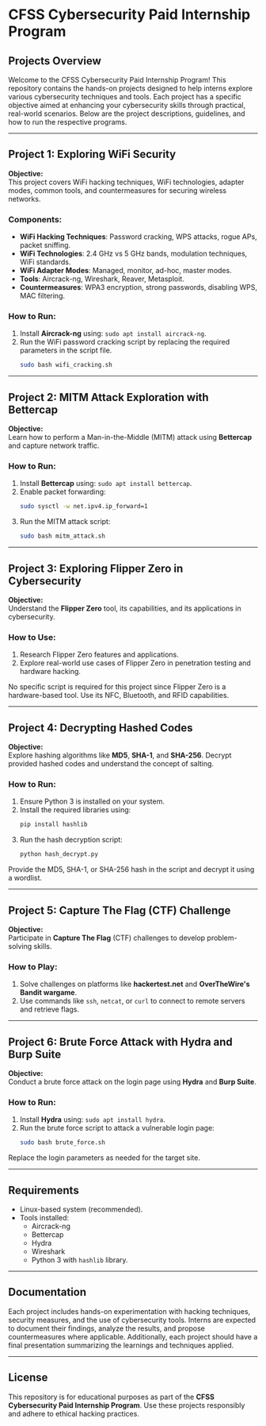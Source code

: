 

# CFSS Cybersecurity Paid Internship Program

## Projects Overview

Welcome to the CFSS Cybersecurity Paid Internship Program! This repository contains the hands-on projects designed to help interns explore various cybersecurity techniques and tools. Each project has a specific objective aimed at enhancing your cybersecurity skills through practical, real-world scenarios. Below are the project descriptions, guidelines, and how to run the respective programs.

---

## Project 1: Exploring WiFi Security

**Objective:**  
This project covers WiFi hacking techniques, WiFi technologies, adapter modes, common tools, and countermeasures for securing wireless networks.

### Components:
- **WiFi Hacking Techniques**: Password cracking, WPS attacks, rogue APs, packet sniffing.
- **WiFi Technologies**: 2.4 GHz vs 5 GHz bands, modulation techniques, WiFi standards.
- **WiFi Adapter Modes**: Managed, monitor, ad-hoc, master modes.
- **Tools**: Aircrack-ng, Wireshark, Reaver, Metasploit.
- **Countermeasures**: WPA3 encryption, strong passwords, disabling WPS, MAC filtering.

### How to Run:
1. Install **Aircrack-ng** using: `sudo apt install aircrack-ng`.
2. Run the WiFi password cracking script by replacing the required parameters in the script file.
   ```bash
   sudo bash wifi_cracking.sh
   ```

---

## Project 2: MITM Attack Exploration with Bettercap

**Objective:**  
Learn how to perform a Man-in-the-Middle (MITM) attack using **Bettercap** and capture network traffic.

### How to Run:
1. Install **Bettercap** using: `sudo apt install bettercap`.
2. Enable packet forwarding:
   ```bash
   sudo sysctl -w net.ipv4.ip_forward=1
   ```
3. Run the MITM attack script:
   ```bash
   sudo bash mitm_attack.sh
   ```

---

## Project 3: Exploring Flipper Zero in Cybersecurity

**Objective:**  
Understand the **Flipper Zero** tool, its capabilities, and its applications in cybersecurity.

### How to Use:
1. Research Flipper Zero features and applications.
2. Explore real-world use cases of Flipper Zero in penetration testing and hardware hacking.

No specific script is required for this project since Flipper Zero is a hardware-based tool. Use its NFC, Bluetooth, and RFID capabilities.

---

## Project 4: Decrypting Hashed Codes

**Objective:**  
Explore hashing algorithms like **MD5**, **SHA-1**, and **SHA-256**. Decrypt provided hashed codes and understand the concept of salting.

### How to Run:
1. Ensure Python 3 is installed on your system.
2. Install the required libraries using:
   ```bash
   pip install hashlib
   ```
3. Run the hash decryption script:
   ```bash
   python hash_decrypt.py
   ```

Provide the MD5, SHA-1, or SHA-256 hash in the script and decrypt it using a wordlist.

---

## Project 5: Capture The Flag (CTF) Challenge

**Objective:**  
Participate in **Capture The Flag** (CTF) challenges to develop problem-solving skills.

### How to Play:
1. Solve challenges on platforms like **hackertest.net** and **OverTheWire's Bandit wargame**.
2. Use commands like `ssh`, `netcat`, or `curl` to connect to remote servers and retrieve flags.

---

## Project 6: Brute Force Attack with Hydra and Burp Suite

**Objective:**  
Conduct a brute force attack on the login page using **Hydra** and **Burp Suite**.

### How to Run:
1. Install **Hydra** using: `sudo apt install hydra`.
2. Run the brute force script to attack a vulnerable login page:
   ```bash
   sudo bash brute_force.sh
   ```

Replace the login parameters as needed for the target site.

---

## Requirements

- Linux-based system (recommended).
- Tools installed:
  - Aircrack-ng
  - Bettercap
  - Hydra
  - Wireshark
  - Python 3 with `hashlib` library.

---

## Documentation

Each project includes hands-on experimentation with hacking techniques, security measures, and the use of cybersecurity tools. Interns are expected to document their findings, analyze the results, and propose countermeasures where applicable. Additionally, each project should have a final presentation summarizing the learnings and techniques applied.

---

## License

This repository is for educational purposes as part of the **CFSS Cybersecurity Paid Internship Program**. Use these projects responsibly and adhere to ethical hacking practices.
